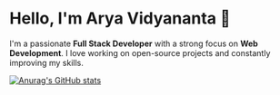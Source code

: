 # Hello, I'm Arya Vidyananta 👋

I'm a passionate **Full Stack Developer** with a strong focus on **Web Development**. I love working on open-source projects and constantly improving my skills.

[![Anurag's GitHub stats](https://github-readme-stats.vercel.app/api?username=aryavidyananta)](https://github.com/anuraghazra/github-readme-stats)
